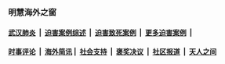 
### 明慧海外之窗

####  [武汉肺炎](indexes/365.md?t=06041200) &nbsp;|&nbsp;  [迫害案例综述](indexes/328.md?t=06041200) &nbsp;|&nbsp; [迫害致死案例](indexes/277.md?t=06041200)  &nbsp;|&nbsp; [更多迫害案例](indexes/81.md?t=06041200)  &nbsp;|&nbsp; 
####  [时事评论](indexes/19.md?t=06041200) &nbsp;|&nbsp; [海外简讯](indexes/245.md?t=06041200)&nbsp;|&nbsp;  [社会支持](indexes/140.md?t=06041200) &nbsp;|&nbsp; [褒奖决议](indexes/282.md?t=06041200) &nbsp;|&nbsp; [社区报道](indexes/91.md?t=06041200)  &nbsp;|&nbsp; [天人之间](indexes/78.md?t=06041200) 

